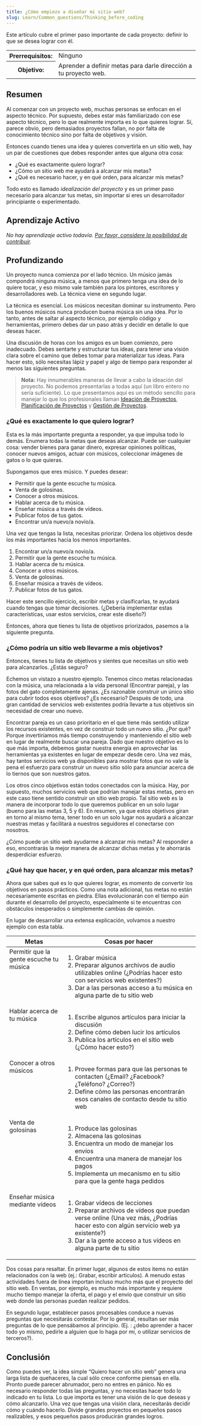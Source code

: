 ```yaml
---
title: ¿Cómo empiezo a diseñar mi sitio web?
slug: Learn/Common_questions/Thinking_before_coding
---
```


Este artículo cubre el primer paso importante de cada proyecto: definir lo que se desea lograr con él.

<table>
  <tbody>
    <tr>
      <th scope="row">Prerrequisitos:</th>
      <td>Ninguno</td>
    </tr>
    <tr>
      <th scope="row">Objetivo:</th>
      <td>Aprender a definir metas para darle dirección a tu proyecto web.</td>
    </tr>
  </tbody>
</table>

## Resumen

Al comenzar con un proyecto web, muchas personas se enfocan en el aspecto técnico. Por supuesto, debes estar más familiarizado con ese aspecto técnico, pero lo que realmente importa es lo que quieres lograr. Sí, parece obvio, pero demasiados proyectos fallan, no por falta de conocimiento técnico sino por falta de objetivos y visión.

Entonces cuando tienes una idea y quieres convertirla en un sitio web, hay un par de cuestiones que debes responder antes que alguna otra cosa:

- ¿Qué es exactamente quiero lograr?
- ¿Cómo un sitio web me ayudará a alcanzar mis metas?
- ¿Qué es necesario hacer, y en qué orden, para alcanzar mis metas?

Todo esto es llamado _idealización del proyecto_ y es un primer paso necesario para alcanzar tus metas, sin importar si eres un desarrollador principiante o experimentado.

## Aprendizaje Activo

_No hay aprendizaje activo todavía. [Por favor, considere la posibilidad de contribuir](/es/docs/MDN/Contribute/Getting_started)._

## Profundizando

Un proyecto nunca comienza por el lado técnico. Un músico jamás compondrá ninguna música, a menos que primero tenga una idea de lo quiere tocar, y eso mismo vale también para los pintores, escritores y desarrolladores web. La técnica viene en segundo lugar.

La técnica es esencial. Los músicos necesitan dominar su instrumento. Pero los buenos músicos nunca producen buena música sin una idea. Por lo tanto, antes de saltar al aspecto técnico, por ejemplo código y herramientas, primero debes dar un paso atrás y decidir en detalle lo que deseas hacer.

Una discusión de horas con los amigos es un buen comienzo, pero inadecuado. Debes sentarte y estructurar tus ideas, para tener una visión clara sobre el camino que debes tomar para materializar tus ideas. Para hacer esto, sólo necesitas lápiz y papel y algo de tiempo para responder al menos las siguientes preguntas.

> **Nota:** Hay innumerables maneras de llevar a cabo la ideación del proyecto. No podemos presentarlas a todas aquí (un libro entero no sería suficiente). Lo que presentamos aquí es un método sencillo para manejar lo que los profesionales llaman [Ideación de Proyectos](<http://en.wikipedia.org/wiki/Ideation_(idea_generation)>), [Planificación de Proyectos](https://es.wikipedia.org/wiki/Planeamiento_de_proyectos) y [Gestión de Proyectos](https://es.wikipedia.org/wiki/Gesti%C3%B3n_de_proyectos).

### ¿Qué es exactamente lo que quiero lograr?

Esta es la más importante pregunta a responder, ya que impulsa todo lo demás. Enumera todas la metas que deseas alcanzar. Puede ser cualquier cosa: vender bienes para ganar dinero, expresar opiniones políticas, conocer nuevos amigos, actuar con músicos, coleccionar imágenes de gatos o lo que quieras.

Supongamos que eres músico. Y puedes desear:

- Permitir que la gente escuche tu música.
- Venta de golosinas.
- Conocer a otros músicos.
- Hablar acerca de tu música.
- Enseñar música a través de vídeos.
- Publicar fotos de tus gatos.
- Encontrar un/a nuevo/a novio/a.

Una vez que tengas la lista, necesitas priorizar. Ordena los objetivos desde los más importantes hacia los menos importantes.

1. Encontrar un/a nuevo/a novio/a.
2. Permitir que la gente escuche tu música.
3. Hablar acerca de tu música.
4. Conocer a otros músicos.
5. Venta de golosinas.
6. Enseñar música a través de vídeos.
7. Publicar fotos de tus gatos.

Hacer este sencillo ejercicio, escribir metas y clasificarlas, te ayudará cuando tengas que tomar decisiones. (¿Debería implementar estas características, usar estos servicios, crear este diseño?)

Entonces, ahora que tienes tu lista de objetivos priorizados, pasemos a la siguiente pregunta.

### ¿Cómo podría un sitio web llevarme a mis objetivos?

Entonces, tienes tu lista de objetivos y sientes que necesitas un sitio web para alcanzarlos. ¿Estás seguro?

Echemos un vistazo a nuestro ejemplo. Tenemos cinco metas relacionadas con la música, una relacionada a la vida personal (Encontrar pareja), y las fotos del gato completamente ajenas. ¿Es razonable construir un único sitio para cubrir todos esos objetivos? ¿Es necesario? Después de todo, una gran cantidad de servicios web existentes podría llevarte a tus objetivos sin necesidad de crear uno nuevo.

Encontrar pareja es un caso prioritario en el que tiene más sentido utilizar los recursos existentes, en vez de construir todo un nuevo sitio. ¿Por qué? Porque invertiríamos más tiempo construyendo y manteniendo el sitio web en lugar de realmente buscar una pareja. Dado que nuestro objetivo es lo que más importa, debemos gastar nuestra energía en aprovechar las herramientas ya existentes en lugar de empezar desde cero. Una vez más, hay tantos servicios web ya disponibles para mostrar fotos que no vale la pena el esfuerzo para construir un nuevo sitio sólo para anunciar acerca de lo tiernos que son nuestros gatos.

Los otros cinco objetivos están todos conectados con la música. Hay, por supuesto, muchos servicios web que podrían manejar estas metas, pero en este caso tiene sentido construir un sitio web propio. Tal sitio web es la manera de incorporar todo lo que queremos publicar en un solo lugar (bueno para las metas 3, 5 y 6). En resumen, ya que estos objetivos giran en torno al mismo tema, tener todo en un solo lugar nos ayudará a alcanzar nuestras metas y facilitará a nuestros seguidores el conectarse con nosotros.

¿Cómo puede un sitio web ayudarme a alcanzar mis metas? Al responder a eso, encontrarás la mejor manera de alcanzar dichas metas y te ahorrarás desperdiciar esfuerzo.

### ¿Qué hay que hacer, y en qué orden, para alcanzar mis metas?

Ahora que sabes qué es lo que quieres lograr, es momento de convertir los objetivos en pasos prácticos. Como una nota adicional, tus metas no están necesariamente escritas en piedra. Ellas evolucionarán con el tiempo aún durante el desarrollo del proyecto, especialmente si te encuentras con obstáculos inesperados o simplemente cambias de opinión.

En lugar de desarrollar una extensa explicación, volvamos a nuestro ejemplo con esta tabla.

<table>
  <thead>
    <tr>
      <th scope="col">Metas</th>
      <th scope="col">Cosas por hacer</th>
    </tr>
  </thead>
  <tbody>
    <tr>
      <td style="vertical-align: top">
        Permitir que la gente escuche tu música
      </td>
      <td>
        <ol>
          <li>Grabar música</li>
          <li>
            Preparar algunos archivos de audio utilizables online (¿Podrías
            hacer esto con servicios web existentes?)
          </li>
          <li>
            Dar a las personas acceso a tu música en alguna parte de tu sitio
            web
          </li>
        </ol>
      </td>
    </tr>
    <tr>
      <td style="vertical-align: top">Hablar acerca de tu música</td>
      <td>
        <ol>
          <li>Escribe algunos artículos para iniciar la discusión</li>
          <li>Define cómo deben lucir los artículos</li>
          <li>Publica los artículos en el sitio web (¿Cómo hacer esto?)</li>
        </ol>
      </td>
    </tr>
    <tr>
      <td style="vertical-align: top">Conocer a otros músicos</td>
      <td>
        <ol>
          <li>
            Provee formas para que las personas te contacten (¿Email? ¿Facebook?
            ¿Teléfono? ¿Correo?)
          </li>
          <li>
            Define cómo las personas encontrarán esos canales de contacto desde
            tu sitio web
          </li>
        </ol>
      </td>
    </tr>
    <tr>
      <td style="vertical-align: top">Venta de golosinas</td>
      <td>
        <ol>
          <li>Produce las golosinas</li>
          <li>Almacena las golosinas</li>
          <li>Encuentra un modo de manejar los envíos</li>
          <li>Encuentra una manera de manejar los pagos</li>
          <li>
            Implementa un mecanismo en tu sitio para que la gente haga pedidos
          </li>
        </ol>
      </td>
    </tr>
    <tr>
      <td style="vertical-align: top">Enseñar música mediante vídeos</td>
      <td>
        <ol>
          <li>Grabar vídeos de lecciones</li>
          <li>
            Preparar archivos de vídeos que puedan verse online (Una vez más,
            ¿Podrías hacer esto con algún servicio web ya existente?)
          </li>
          <li>
            Dar a la gente acceso a tus vídeos en alguna parte de tu sitio
          </li>
        </ol>
      </td>
    </tr>
  </tbody>
</table>

Dos cosas para resaltar. En primer lugar, algunos de estos items no están relacionados con la web (ej.: Grabar, escribir artículos). A menudo estas actividades fuera de línea importan incluso mucho más que el proyecto del sitio web. En ventas, por ejemplo, es mucho más importante y requiere mucho tiempo manejar la oferta, el pago y el envío que construir un sitio web donde las personas puedan realizar pedidos.

En segundo lugar, establecer pasos procesables conduce a nuevas preguntas que necesitarás contestar. Por lo general, resultan ser más preguntas de lo que pensábamos al principio. (Ej. : ¿debo aprender a hacer todo yo mismo, pedirle a alguien que lo haga por mí, o utilizar servicios de terceros?).

## Conclusión

Como puedes ver, la idea simple “Quiero hacer un sitio web” genera una larga lista de quehaceres, la cual sólo crece conforme piensas en ella. Pronto puede parecer abrumador, pero no entres en pánico. No es necesario responder todas las preguntas, y no necesitas hacer todo lo indicado en tu lista. Lo que importa es tener una visión de lo que deseas y cómo alcanzarlo. Una vez que tengas una visión clara, necesitarás decidir cómo y cuándo hacerlo. Divide grandes proyectos en pequeños pasos realizables, y esos pequeños pasos producirán grandes logros.
